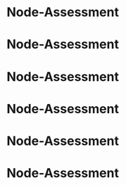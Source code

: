 # Node-Assessment
# Node-Assessment
# Node-Assessment
# Node-Assessment
# Node-Assessment
# Node-Assessment
